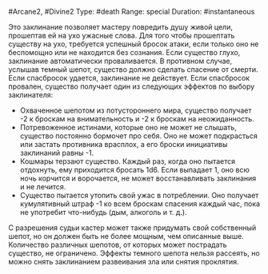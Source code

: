 #Arcane2, #Divine2
Type: #death
Range: special
Duration: #instantaneous

Это заклинание позволяет мастеру повредить душу живой цели, прошептав ей на ухо ужасные слова. Для того чтобы прошептать существу на ухо, требуется успешный бросок атаки, если только оно не беспомощно или не находится без сознания. Если существо глухо, заклинание автоматически проваливается. В противном случае, услышав темный шепот, существо должно сделать спасение от смерти. Если спасбросок удается, заклинание не действует. Если спасбросок провален, существо получает один из следующих эффектов по выбору заклинателя:

* Охваченное шепотом из потустороннего мира, существо получает -2 к броскам на внимательность и -2 к броскам на неожиданность.
* Потревоженное истинами, которые оно не может не слышать, существо постоянно бормочет про себя. Оно не может подкрасться или застать противника врасплох, а его броски инициативы заклинаний равны -1.
* Кошмары терзают существо. Каждый раз, когда оно пытается отдохнуть, ему приходится бросать 1d6. Если выпадает 1, оно всю ночь корчится и ворочается, не может восстанавливать заклинания и не лечится.
* Существо пытается утопить свой ужас в потреблении. Оно получает кумулятивный штраф -1 ко всем броскам спасения каждый час, пока не употребит что-нибудь (дым, алкоголь и т. д.). 

С разрешения судьи кастер может также придумать свой собственный шепот, но он должен быть не более мощным, чем описанные выше. Количество различных шепотов, от которых может пострадать существо, не ограничено. Эффекты темного шепота нельзя рассеять, но можно снять заклинанием развеивания зла или снятия проклятия.
